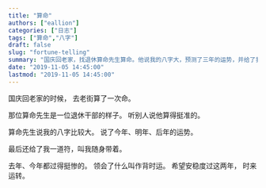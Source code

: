 ```yaml
---
title: "算命"
authors: ["eallion"]
categories: ["日志"]
tags: ["算命","八字"]
draft: false
slug: "fortune-telling"
summary: "国庆回老家，找退休算命先生算命。他说我的八字大，预测了三年的运势，并给了我一道符。去年、今年都不顺利，希望安稳渡过这两年。"
date: "2019-11-05 14:45:00"
lastmod: "2019-11-05 14:45:00"
---
```


国庆回老家的时候，
去老街算了一次命。

那位算命先生是一位退休干部的样子。
听别人说他算得挺准的。

算命先生说我的八字比较大。
说了今年、明年、后年的运势。

最后还给了我一道符，叫我随身带着。

去年、今年都过得挺惨的。
领会了什么叫作背时运。
希望安稳度过这两年，
时来运转。
